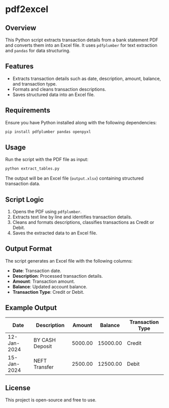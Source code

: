 # pdf2excel

## Overview
This Python script extracts transaction details from a bank statement PDF and converts them into an Excel file. It uses `pdfplumber` for text extraction and `pandas` for data structuring.

## Features
- Extracts transaction details such as date, description, amount, balance, and transaction type.
- Formats and cleans transaction descriptions.
- Saves structured data into an Excel file.

## Requirements
Ensure you have Python installed along with the following dependencies:
```sh
pip install pdfplumber pandas openpyxl
```

## Usage
Run the script with the PDF file as input:
```sh
python extract_tables.py
```
The output will be an Excel file (`output.xlsx`) containing structured transaction data.

## Script Logic
1. Opens the PDF using `pdfplumber`.
2. Extracts text line by line and identifies transaction details.
3. Cleans and formats descriptions, classifies transactions as Credit or Debit.
4. Saves the extracted data to an Excel file.

## Output Format
The script generates an Excel file with the following columns:
- **Date**: Transaction date.
- **Description**: Processed transaction details.
- **Amount**: Transaction amount.
- **Balance**: Updated account balance.
- **Transaction Type**: Credit or Debit.

## Example Output
| Date       | Description       | Amount  | Balance  | Transaction Type |
|------------|------------------|---------|----------|------------------|
| 12-Jan-2024 | BY CASH Deposit  | 5000.00 | 15000.00 | Credit          |
| 15-Jan-2024 | NEFT Transfer    | 2500.00 | 12500.00 | Debit           |

## License
This project is open-source and free to use.

